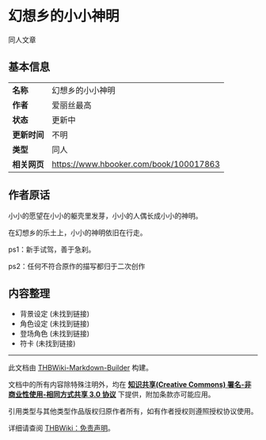 # 幻想乡的小小神明

<!-- source html: G:\repos\THBWiki-Markdown-Builder\THBWikiMarkdown\Temp\main\5\54\ns0%3A%E5%B9%BB%E6%83%B3%E4%B9%A1%E7%9A%84%E5%B0%8F%E5%B0%8F%E7%A5%9E%E6%98%8E.html -->

同人文章


## 基本信息

<table>

<tbody><tr>
<td><b>名称</b>
</td>
<td>幻想乡的小小神明
</td></tr>
<tr>
<td><b>作者</b>
</td>
<td>爱丽丝最高
</td></tr>
<tr>
<td><b>状态</b>
</td>
<td>更新中
</td></tr>
<tr>
<td><b>更新时间</b>
</td>
<td>不明
</td></tr>
<tr>
<td><b>类型</b>
</td>
<td>同人
</td></tr>

<tr>
<td><b>相关网页</b>
</td>
<td><a rel="nofollow" class="external free" href="https://www.hbooker.com/book/100017863">https://www.hbooker.com/book/100017863</a>
</td></tr></tbody></table>



## 作者原话
  
小小的愿望在小小的躯壳里发芽，小小的人偶长成小小的神明。
  
  
在幻想乡的乐土上，小小的神明依旧在行走。
  
  
ps1：新手试驾，善于急刹。
  
  
ps2：任何不符合原作的描写都归于二次创作
  


## 内容整理
- 背景设定 (未找到链接)
- 角色设定 (未找到链接)
- 登场角色 (未找到链接)
- 符卡 (未找到链接)





---

此文档由 [THBWiki-Markdown-Builder](https://github.com/Delsin-Yu/THBWiki-Markdown-Builder) 构建。

文档中的所有内容除特殊注明外，均在 [**知识共享(Creative Commons) 署名-非商业性使用-相同方式共享 3.0 协议**](https://creativecommons.org/licenses/by-sa/3.0/deed.zh-hans) 下提供，附加条款亦可能应用。

引用类型与其他类型作品版权归原作者所有，如有作者授权则遵照授权协议使用。

详细请查阅 [THBWiki：免责声明](https://thbwiki.cc/THBWiki:%E5%85%8D%E8%B4%A3%E5%A3%B0%E6%98%8E)。

